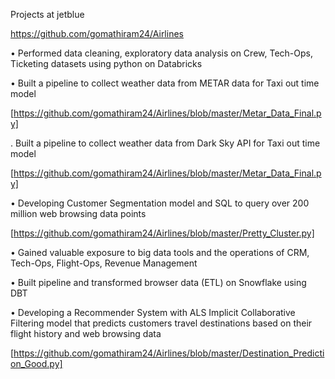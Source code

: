 Projects at jetblue



https://github.com/gomathiram24/Airlines





•	Performed data cleaning, exploratory data analysis on Crew, Tech-Ops, Ticketing datasets using python on Databricks


•	Built a pipeline to collect weather data from METAR data for Taxi out time model

[https://github.com/gomathiram24/Airlines/blob/master/Metar_Data_Final.py]


. 	Built a pipeline to collect weather data from Dark Sky API for Taxi out time model

[https://github.com/gomathiram24/Airlines/blob/master/Metar_Data_Final.py]


•	Developing Customer Segmentation model and SQL to query over 200 million web browsing data points 

[https://github.com/gomathiram24/Airlines/blob/master/Pretty_Cluster.py]


•	Gained valuable exposure to big data tools and the operations of CRM, Tech-Ops, Flight-Ops, Revenue Management


•	Built pipeline and transformed browser data (ETL) on Snowflake using DBT


•	Developing a Recommender System with ALS Implicit Collaborative Filtering model that predicts customers travel destinations based on their flight history and web browsing data

[https://github.com/gomathiram24/Airlines/blob/master/Destination_Prediction_Good.py]

